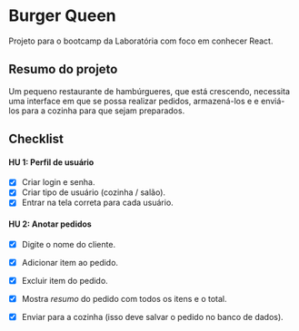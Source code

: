 # Burger Queen

Projeto para o bootcamp da Laboratória com foco em conhecer React.

## Resumo do projeto

Um pequeno restaurante de hambúrgueres, que está crescendo, necessita uma
interface em que se possa realizar pedidos, armazená-los e e enviá-los 
para a cozinha para que sejam preparados.

## Checklist

#### HU 1: Perfil de usuário

* [x] Criar login e senha.
* [x] Criar tipo de usuário (cozinha / salão).
* [x] Entrar na tela correta para cada usuário.

#### HU 2: Anotar pedidos

* [x] Digite o nome do cliente.
* [x] Adicionar item ao pedido.
* [x] Excluir item do pedido.
* [x] Mostra _resumo_ do pedido com todos os itens e o total.
* [x] Enviar para a cozinha (isso deve salvar o pedido no banco de dados).




